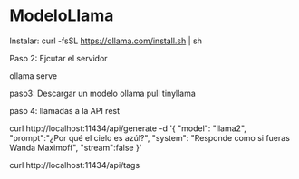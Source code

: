 # ModeloLlama

Instalar: curl -fsSL https://ollama.com/install.sh | sh 

Paso 2: Ejcutar el servidor 

ollama serve

paso3: Descargar un modelo 
ollama pull tinyllama

paso 4: llamadas a la API rest

curl http://localhost:11434/api/generate -d '{
  "model": "llama2",
  "prompt":"¿Por qué el cielo es azúl?",
  "system": "Responde como si fueras Wanda Maximoff",
  "stream":false
}'

curl http://localhost:11434/api/tags
